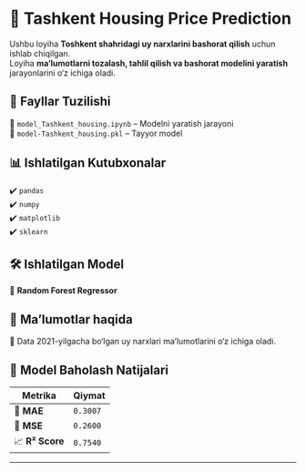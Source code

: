 # 🏡 Tashkent Housing Price Prediction  

Ushbu loyiha **Toshkent shahridagi uy narxlarini bashorat qilish** uchun ishlab chiqilgan.  
Loyiha **ma’lumotlarni tozalash, tahlil qilish va bashorat modelini yaratish** jarayonlarini o‘z ichiga oladi.  

## 📂 Fayllar Tuzilishi  
📁 `model_Tashkent_housing.ipynb` – Modelni yaratish jarayoni  
📁 `model-Tashkent_housing.pkl` – Tayyor model  

## 📊 Ishlatilgan Kutubxonalar  
✔️ `pandas`  
✔️ `numpy`  
✔️ `matplotlib`  
✔️ `sklearn`  

## 🛠️ Ishlatilgan Model  
🔹 **Random Forest Regressor**  

## 📅 Ma’lumotlar haqida  
🔹 Data 2021-yilgacha bo‘lgan uy narxlari ma’lumotlarini o‘z ichiga oladi.  

## 🎯 Model Baholash Natijalari  
| Metrika | Qiymat |
|---------|--------|
| 🎯 **MAE**  | `0.3007` |
| 📏 **MSE**  | `0.2600` |
| 📈 **R² Score** | `0.7540` |



---




